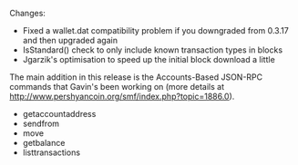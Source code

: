 Changes:
* Fixed a wallet.dat compatibility problem if you downgraded from 0.3.17 and then upgraded again
* IsStandard() check to only include known transaction types in blocks
* Jgarzik's optimisation to speed up the initial block download a little

The main addition in this release is the Accounts-Based JSON-RPC commands that Gavin's been working on (more details at http://www.pershyancoin.org/smf/index.php?topic=1886.0).  
* getaccountaddress
* sendfrom
* move
* getbalance
* listtransactions
